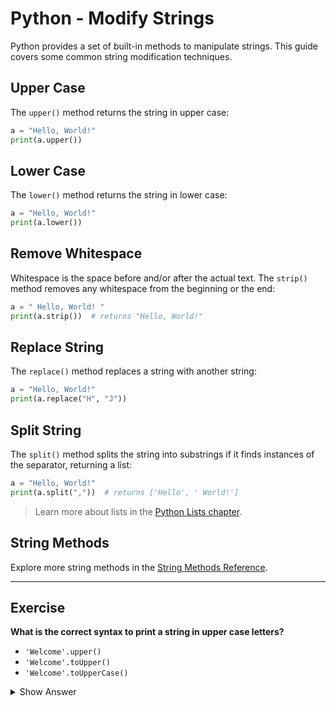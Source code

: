 # Python - Modify Strings

Python provides a set of built-in methods to manipulate strings. This guide covers some common string modification techniques.

## Upper Case

The `upper()` method returns the string in upper case:

```python
a = "Hello, World!"
print(a.upper())
```

## Lower Case

The `lower()` method returns the string in lower case:

```python
a = "Hello, World!"
print(a.lower())
```

## Remove Whitespace

Whitespace is the space before and/or after the actual text. The `strip()` method removes any whitespace from the beginning or the end:

```python
a = " Hello, World! "
print(a.strip())  # returns "Hello, World!"
```

## Replace String

The `replace()` method replaces a string with another string:

```python
a = "Hello, World!"
print(a.replace("H", "J"))
```

## Split String

The `split()` method splits the string into substrings if it finds instances of the separator, returning a list:

```python
a = "Hello, World!"
print(a.split(","))  # returns ['Hello', ' World!']
```

> Learn more about lists in the [Python Lists chapter](#).

## String Methods

Explore more string methods in the [String Methods Reference](#).

---

## Exercise

**What is the correct syntax to print a string in upper case letters?**

- `'Welcome'.upper()`
- `'Welcome'.toUpper()`
- `'Welcome'.toUpperCase()`

<details>
<summary>Show Answer</summary>

The correct syntax is:

```python
'Welcome'.upper()
```

</details>
